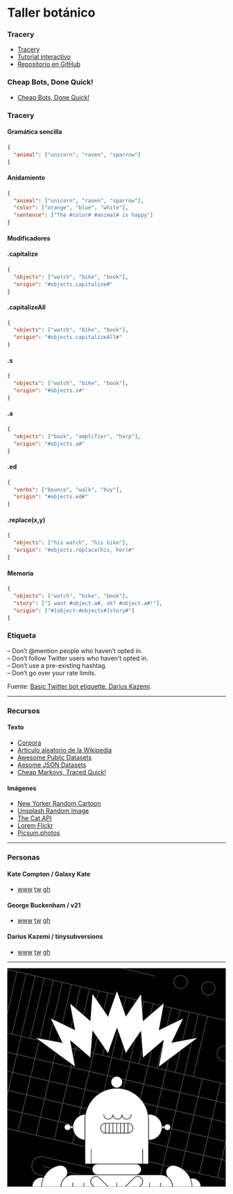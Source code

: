 # Taller botánico

### Tracery

- [Tracery](http://www.tracery.io)
- [Tutorial interactivo](http://www.crystalcodepalace.com/traceryTut.html)
- [Repositorio en GitHub](https://github.com/galaxykate/tracery)

### Cheap Bots, Done Quick!

- [Cheap Bots, Done Quick!](https://cheapbotsdonequick.com)

### Tracery


#### Gramática sencilla

```json
{
  "animal": ["unicorn", "raven", "sparrow"]
}

```

#### Anidamiento

```json
{
  "animal": ["unicorn", "raven", "sparrow"],
  "color": ["orange", "blue", "white"],   
  "sentence": ["The #color# #animal# is happy"]
}
```

#### Modificadores


#### .capitalize 

```json
{
  "objects": ["watch", "bike", "book"],
  "origin": "#objects.capitalize#"
} 
```

#### .capitalizeAll 

```json
{
  "objects": ["watch", "bike", "book"],
  "origin": "#objects.capitalizeAll#"
}

```
#### .s 

```json
{
  "objects": ["watch", "bike", "book"],
  "origin": "#objects.s#"
}
```

#### .a 

```json
{
  "objects": ["book", "amplifier", "harp"],
  "origin": "#objects.a#"
}
```
#### .ed

```json
{
  "verbs": ["bounce", "walk", "buy"],
  "origin": "#objects.ed#"
}
```

#### .replace(x,y)

```json
{
  "objects": ["his watch", "his bike"],
  "origin": "#objects.replace(his, her)#"
}
```


#### Memoria

```json
{
  "objects": ["watch", "bike", "book"],
  "story": ["I want #object.a#, ok? #object.a#!"],
  "origin": ["#[object:#objects#]story#"]
}
```

### Etiqueta

– Don’t @mention people who haven’t opted in.  
– Don’t follow Twitter users who haven’t opted in.  
– Don’t use a pre-existing hashtag.  
– Don’t go over your rate limits.  

Fuente: [Basic Twitter bot etiquette, Darius Kazemi](http://tinysubversions.com/2013/03/basic-twitter-bot-etiquette).

---

### Recursos

#### Texto
- [Corpora](http://github.com/dariusk/corpora)
- [Artículo aleatorio de la Wikipedia](http://en.wikipedia.org/wiki/Special:Random)
- [Awesome Public Datasets](http://github.com/awesomedata/awesome-public-datasets)
- [Aesome JSON Datasets](http://github.com/jdorfman/Awesome-JSON-Datasets)
- [Cheap Markovs, Traced Quick!](http://github.com/serin-delaunay/cheapmarkovstracedquick)

#### Imágenes
- [New Yorker Random Cartoon](http://new-yorker-cartoon-url.glitch.me/image)
- [Unsplash Random Image](http://unsplash-proxy.glitch.me/random/1024x512?query=book)
- [The Cat API](http://thecatapi.com/api/images/get?format=src&type=jpg)
- [Lorem Flickr](http://loremflickr.com)
- [Picsum.photos](http://picsum.photos)

---

### Personas

#### Kate Compton / Galaxy Kate
- [www](http://www.galaxykate.com) [tw](https://twitter.com/GalaxyKate) [gh](https://github.com/galaxykate/tracery)

#### George Buckenham / v21
- [www](http://v21.io) [tw](https://twitter.com/v21) [gh](https://github.com/v21)

#### Darius Kazemi / tinysubversions
- [www](https://tinysubversions.com) [tw](https://twitter.com/tinysubversions) [gh](http://github.com/dariusk)


---

![Promo del taller](booots.gif)
